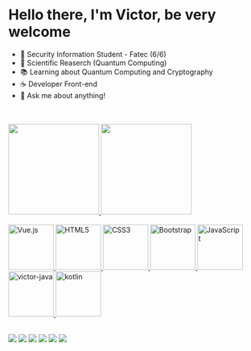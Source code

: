# Hello there, I'm Victor, be very welcome

- 🔭 Security Information Student - Fatec (6/6)
- 🌱 Scientific Reaserch (Quantum Computing)
- 📚 Learning about Quantum Computing and Cryptography
- ☕ Developer Front-end
- 💬 Ask me about anything!
<br>
<br>

<table>
  <a href="https://github.com/victorlrpf">
  <img height="180em" src="https://github-readme-stats.vercel.app/api?username=victorlrpf&show_icons=true&theme=tokyonight&include_all_commits=true&count_private=true"/>
  <img height="180em" src="https://github-readme-stats.vercel.app/api/top-langs/?username=victorlrpf&layout=compact&langs_count=6&theme=tokyonight"/>
  <br>
  <br>
  <img src="https://img.icons8.com/color/2x/python.png" width="90" alt="Vue.js">
  <img src="https://img.icons8.com/color/2x/html-5.png" width="90" alt="HTML5">
  <img src="https://img.icons8.com/color/2x/css3.png" width="90" alt="CSS3">
  <img src="https://img.icons8.com/color/2x/bootstrap.png" width="90" alt="Bootstrap">
  <img src="https://img.icons8.com/nolan/2x/javascript.png" width="90" alt="JavaScript">
  <img alt="victor-java" width="90" src="https://cdn.jsdelivr.net/gh/devicons/devicon/icons/java/java-original.svg" />
  <img src="https://img.icons8.com/nolan/2x/kotlin.png" width="90" alt="kotlin">
</table>

<div> 
  <a href="https://youtube.com/@victolr?si=JjvqOpRirM4hig48" target="_blank"><img src="https://img.shields.io/badge/YouTube-FF0000?style=for-the-badge&logo=youtube&logoColor=white" target="_blank"></a>
  <a href="https://www.instagram.com/_victorlrpf/" target="_blank"><img src="https://img.shields.io/badge/-Instagram-%23E4405F?style=for-the-badge&logo=instagram&logoColor=white" target="_blank"></a>
  <a href="https://www.twitch.tv/victorlrpf_" target="_blank"><img src="https://img.shields.io/badge/Twitch-9146FF?style=for-the-badge&logo=twitch&logoColor=white" target="_blank"></a>
  <a href = "mailto: victorlrpf@gmail.com"><img src="https://img.shields.io/badge/-Gmail-%23333?style=for-the-badge&logo=gmail&logoColor=white" target="_blank"></a>
  <a href="https://www.linkedin.com/in/victor-ferreira-88728b216/" target="_blank"><img src="https://img.shields.io/badge/-LinkedIn-%230077B5?style=for-the-badge&logo=linkedin&logoColor=white" target="_blank"></a>
  <a href='https://medium.com/@victorlrpf'><img src='https://img.shields.io/badge/-Medium-%23000000?style=for-the-badge&logo=medium&logoColor=white'></a>

</div>
